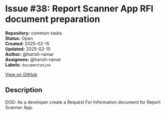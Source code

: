 # Issue #38: Report Scanner App RFI document preparation

**Repository:** common-tasks  
**Status:** Open  
**Created:** 2025-02-15  
**Updated:** 2025-02-15  
**Author:** @harish-ramar  
**Assignees:** @harish-ramar  
**Labels:** `documentation`  

[View on GitHub](https://github.com/Simtestlab/common-tasks/issues/38)

## Description

DOD: As a developer create a Request For Information document for Report Scanner App.